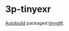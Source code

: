 # 3p-tinyexr

[Autobuild][] packaged [tinygltf][].

[Autobuild]: https://github.com/secondlife/autobuild
[tinygltf]: https://github.com/syoyo/tinygltf
